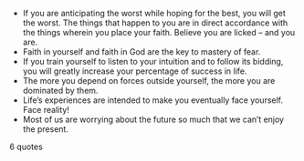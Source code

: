  - If you are anticipating the worst while hoping for the best, you will get the worst. The things that happen to you are in direct accordance with the things wherein you place your faith. Believe you are licked – and you are.
 - Faith in yourself and faith in God are the key to mastery of fear.
 - If you train yourself to listen to your intuition and to follow its bidding, you will greatly increase your percentage of success in life.
 - The more you depend on forces outside yourself, the more you are dominated by them.
 - Life’s experiences are intended to make you eventually face yourself. Face reality!
 - Most of us are worrying about the future so much that we can’t enjoy the present.

6 quotes
